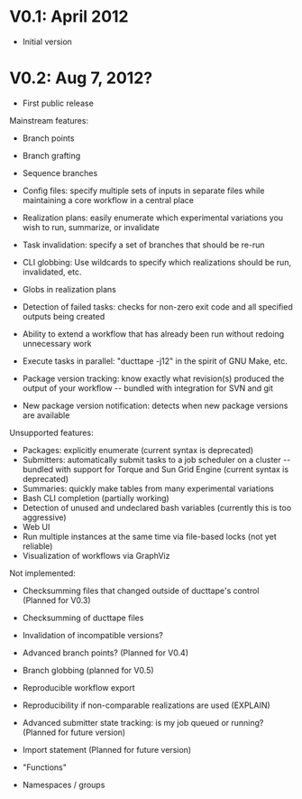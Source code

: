 V0.1: April 2012
================

* Initial version

V0.2: Aug 7, 2012?
==================

* First public release

Mainstream features:

* Branch points
* Branch grafting
* Sequence branches
* Config files: specify multiple sets of inputs in separate files while maintaining a core workflow in a central place
* Realization plans: easily enumerate which experimental variations you wish to run, summarize, or invalidate
* Task invalidation: specify a set of branches that should be re-run
* CLI globbing: Use wildcards to specify which realizations should be run, invalidated, etc.
* Globs in realization plans
* Detection of failed tasks: checks for non-zero exit code and all specified outputs being created
* Ability to extend a workflow that has already been run without redoing unnecessary work
* Execute tasks in parallel: "ducttape -j12" in the spirit of GNU Make, etc.

* Package version tracking: know exactly what revision(s) produced the output of your workflow -- bundled with integration for SVN and git
* New package version notification: detects when new package versions are available

Unsupported features:

* Packages: explicitly enumerate (current syntax is deprecated)
* Submitters: automatically submit tasks to a job scheduler on a cluster -- bundled with support for Torque and Sun Grid Engine (current syntax is deprecated)
* Summaries: quickly make tables from many experimental variations
* Bash CLI completion (partially working)
* Detection of unused and undeclared bash variables (currently this is too aggressive)
* Web UI
* Run multiple instances at the same time via file-based locks (not yet reliable)
* Visualization of workflows via GraphViz

Not implemented:

* Checksumming files that changed outside of ducttape's control (Planned for V0.3)
* Checksumming of ducttape files
* Invalidation of incompatible versions?
* Advanced branch points? (Planned for V0.4)
* Branch globbing (planned for V0.5)
* Reproducible workflow export
* Reproducibility if non-comparable realizations are used (EXPLAIN)

* Advanced submitter state tracking: is my job queued or running? (Planned for future version)
* Import statement (Planned for future version)
* "Functions"
* Namespaces / groups